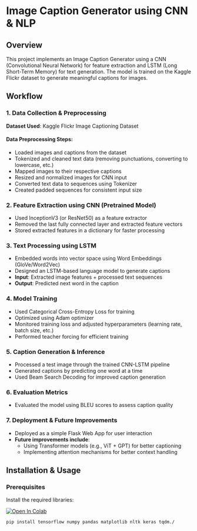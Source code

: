 # Image Caption Generator using CNN & NLP

## Overview
This project implements an Image Caption Generator using a CNN (Convolutional Neural Network) for feature extraction and LSTM (Long Short-Term Memory) for text generation. The model is trained on the Kaggle Flickr dataset to generate meaningful captions for images.

## Workflow

### 1. Data Collection & Preprocessing
**Dataset Used**: Kaggle Flickr Image Captioning Dataset

#### Data Preprocessing Steps:
- Loaded images and captions from the dataset
- Tokenized and cleaned text data (removing punctuations, converting to lowercase, etc.)
- Mapped images to their respective captions
- Resized and normalized images for CNN input
- Converted text data to sequences using Tokenizer
- Created padded sequences for consistent input size

### 2. Feature Extraction using CNN (Pretrained Model)
- Used InceptionV3 (or ResNet50) as a feature extractor
- Removed the last fully connected layer and extracted feature vectors
- Stored extracted features in a dictionary for faster processing

### 3. Text Processing using LSTM
- Embedded words into vector space using Word Embeddings (GloVe/Word2Vec)
- Designed an LSTM-based language model to generate captions
- **Input**: Extracted image features + processed text sequences
- **Output**: Predicted next word in the caption

### 4. Model Training
- Used Categorical Cross-Entropy Loss for training
- Optimized using Adam optimizer
- Monitored training loss and adjusted hyperparameters (learning rate, batch size, etc.)
- Performed teacher forcing for efficient training

### 5. Caption Generation & Inference
- Processed a test image through the trained CNN-LSTM pipeline
- Generated captions by predicting one word at a time
- Used Beam Search Decoding for improved caption generation

### 6. Evaluation Metrics
- Evaluated the model using BLEU scores to assess caption quality

### 7. Deployment & Future Improvements
- Deployed as a simple Flask Web App for user interaction
- **Future improvements include**:
  - Using Transformer models (e.g., ViT + GPT) for better captioning
  - Implementing attention mechanisms for better context handling

## Installation & Usage

### Prerequisites
Install the required libraries:

[![Open In Colab](https://colab.research.google.com/assets/colab-badge.svg)](https://colab.research.google.com/github/venu284/Image-Caption-Generator-using-CNN-and-NLP/blob/main/notebooks/Image_Caption_Generator.ipynb)



```bash
pip install tensorflow numpy pandas matplotlib nltk keras tqdm./



